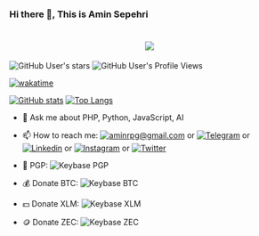 ### Hi there 👋, This is Amin Sepehri

<h1 align="center">
  <a href="https://git.io/typing-svg">
    <img src="https://readme-typing-svg.herokuapp.com/?lines=Hi,+There!+👋;This+is+Amin+Sepehri+....;&center=true&size=20">
  </a>
</h1>

![GitHub User's stars](https://img.shields.io/github/stars/aminrpg?style=social) ![GitHub User's Profile Views](https://komarev.com/ghpvc/?username=aminrpg&style=social)

[![wakatime](https://wakatime.com/badge/user/3378f9fb-b585-418c-a090-27669dc05c29.svg)](https://wakatime.com/@3378f9fb-b585-418c-a090-27669dc05c29)

[![GitHub stats](https://github-readme-stats.vercel.app/api?username=aminrpg&count_private=true&show_icons=true)](https://github.com/aminrpg)
[![Top Langs](https://github-readme-stats.vercel.app/api/top-langs/?username=aminrpg)](https://github.com/aminrpg)

<!-- [![wakatime stats](https://github-readme-stats.vercel.app/api/wakatime?username=AMIN_RPG&range=all_time&layout=compact)](https://github.com/aminrpg)
 -->
- 💬 Ask me about PHP, Python, JavaScript, AI


- 📫 How to reach me: [![aminrpg@gmail.com](https://img.shields.io/badge/-aminrpg%40gmail.com-red?logo=Gmail&logoColor=white)](mailto:aminrpg@gmail.com) or
[![Telegram](https://img.shields.io/badge/-Telegram-blue?logo=telegram)](https://amin_rpg.t.me) or
[![Linkedin](https://img.shields.io/badge/-Linkedin-blue?logo=linkedin)](https://www.linkedin.com/in/aminrpg/) or
[![Instagram](https://img.shields.io/badge/-Instagram-red?logo=instagram&logoColor=white)](https://instagram.com/amin_rpg/) or
[![Twitter](https://img.shields.io/badge/-Twitter-blue?logo=twitter&logoColor=white)](https://twitter.com/amin_rpg/)


- 🔐 PGP: ![Keybase PGP](https://img.shields.io/keybase/pgp/aminrpg?color=%23003A70&label=PGP&logo=letsencrypt&style=flat-square)


- 💰 Donate BTC: ![Keybase BTC](https://img.shields.io/keybase/btc/aminrpg?color=orange&label=Bitcoin&logo=bitcoin&style=flat-square)

- 💵 Donate XLM: ![Keybase XLM](https://img.shields.io/keybase/xlm/aminrpg?color=%233e1bdb&label=Stellar&logo=Stellar&style=flat-square)

- 🪙 Donate ZEC: ![Keybase ZEC](https://img.shields.io/keybase/zec/aminrpg?color=yellow&label=ZCash&logo=zcash&style=flat-square)

